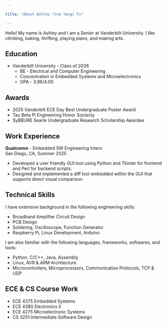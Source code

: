 ```yaml
---

title: "About Ashley (Yue Yang) Fu"

---
```

Hello! My name is Ashley and I am a Senior at Vanderbilt University. I like climbing, baking, thrifting, playing piano, and making arts. 

## Education

* Vanderbilt University - Class of 2026
  * BE - Electrical and Computer Engineering
  * Concentration in Embedded Systems and Microelectronics
  * GPA - 3.96/4.00
  
## Awards

* 2025 Vanderbilt ECE Day Best Undergraduate Poster Award
* Tau Beta Pi Engineering Honor Sociecty
* SyBBURE Searle Undergraduate Research Scholarship Awardee

## Work Experience

**Qualcomm** - Embedded SW Engineering Intern  
San Diego, CA, Summer 2025
* Developed a user friendly GUI tool using Python and Tkinter for frontend and Perl for backend scripts.
* Designed and implemented a diff tool embedded within the GUI that supports direct visual comparison

## Technical Skills

I have extensive background in the following engineering skills:
* Broadband Amplifier Circuit Design
* PCB Design
* Soldering, Oscilloscope, Function Generator
* Raspberry Pi, Linux Development, Arduino

I am also familiar with the following languages, frameworks, softwares, and tools:
* Python, C/C++, Java, Assembly
* Linux, AVR & ARM Architecture
* Microcontrollers, Microprocessors, Communication Protocols, TCP & UDP

## ECE & CS Course Work
* ECE 4375 Embedded Systems
* ECE 4380 Electronics II
* ECE 4275 Microelectronic Systems
* CS 3251 Intermediate Software Design
